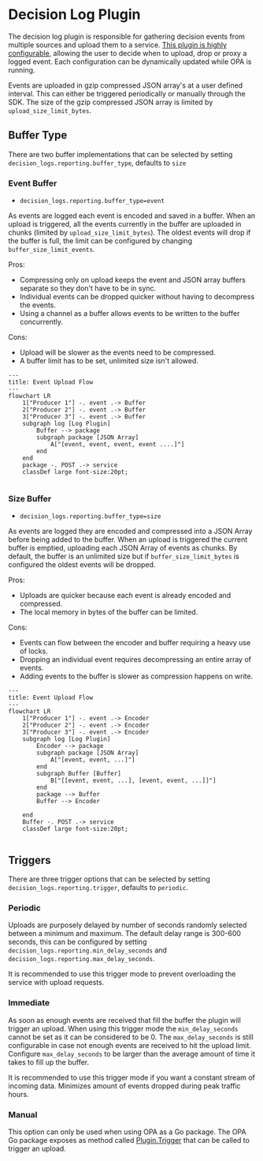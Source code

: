 # Decision Log Plugin

The decision log plugin is responsible for gathering decision events from multiple sources and upload them to a service.
[This plugin is highly configurable](https://www.openpolicyagent.org/docs/latest/configuration/#decision-logs), allowing 
the user to decide when to upload, drop or proxy a logged event. Each configuration can be dynamically updated while OPA is running.

Events are uploaded in gzip compressed JSON array's at a user defined interval. This can either be triggered periodically
or manually through the SDK. The size of the gzip compressed JSON array is limited by `upload_size_limit_bytes`.

## Buffer Type

There are two buffer implementations that can be selected by setting `decision_logs.reporting.buffer_type`, defaults to `size`

### Event Buffer

* `decision_logs.reporting.buffer_type=event`

As events are logged each event is encoded and saved in a buffer. When an upload is triggered, all the events currently
in the buffer are uploaded in chunks (limited by `upload_size_limit_bytes`). The oldest events will drop if the buffer
is full, the limit can be configured by changing `buffer_size_limit_events`.

Pros:
* Compressing only on upload keeps the event and JSON array buffers separate so they don't have to be in sync.
* Individual events can be dropped quicker without having to decompress the events.
* Using a channel as a buffer allows events to be written to the buffer concurrently.

Cons:
* Upload will be slower as the events need to be compressed.
* A buffer limit has to be set, unlimited size isn't allowed.

```mermaid
---
title: Event Upload Flow
---
flowchart LR
    1["Producer 1"] -. event .-> Buffer
    2["Producer 2"] -. event .-> Buffer
    3["Producer 3"] -. event .-> Buffer
    subgraph log [Log Plugin]
        Buffer --> package
        subgraph package [JSON Array]
            A["[event, event, event, event ....]"]
        end
    end
    package -. POST .-> service
    classDef large font-size:20pt;
    
```

### Size Buffer

* `decision_logs.reporting.buffer_type=size`

As events are logged they are encoded and compressed into a JSON Array before being added to the buffer. When an upload 
is triggered the current buffer is emptied, uploading each JSON Array of events as chunks. By default, the buffer is an
unlimited size but if `buffer_size_limit_bytes` is configured the oldest events will be dropped.

Pros:
* Uploads are quicker because each event is already encoded and compressed.
* The local memory in bytes of the buffer can be limited.

Cons:
* Events can flow between the encoder and buffer requiring a heavy use of locks.
* Dropping an individual event requires decompressing an entire array of events.
* Adding events to the buffer is slower as compression happens on write.

```mermaid
---
title: Event Upload Flow
---
flowchart LR
    1["Producer 1"] -. event .-> Encoder
    2["Producer 2"] -. event .-> Encoder
    3["Producer 3"] -. event .-> Encoder
    subgraph log [Log Plugin]
        Encoder --> package
        subgraph package [JSON Array]
            A["[event, event, ...]"]
        end
        subgraph Buffer [Buffer]
            B["[[event, event, ...], [event, event, ...]]"]
        end
        package --> Buffer
        Buffer --> Encoder
        
    end
    Buffer -. POST .-> service
    classDef large font-size:20pt;
    
```

## Triggers

There are three trigger options that can be selected by setting `decision_logs.reporting.trigger`, defaults to
`periodic`.

### Periodic

Uploads are purposely delayed by number of seconds randomly selected between a minimum and maximum. The default delay
range is 300-600 seconds, this can be configured by setting `decision_logs.reporting.min_delay_seconds` and
`decision_logs.reporting.max_delay_seconds`.

It is recommended to use this trigger mode to prevent overloading the service with upload requests.

### Immediate

As soon as enough events are received that fill the buffer the plugin will trigger an upload. When using this
trigger mode the `min_delay_seconds` cannot be set as it can be considered to be 0. The `max_delay_seconds` is still
configurable in case not enough events are received to hit the upload limit. Configure `max_delay_seconds` to be larger
than the average amount of time it takes to fill up the buffer.

It is recommended to use this trigger mode if you want a constant stream of incoming data. Minimizes amount of events
dropped during peak traffic hours.

### Manual

This option can only be used when using OPA as a Go package. The OPA Go package exposes as method
called [Plugin.Trigger](https://pkg.go.dev/github.com/open-policy-agent/opa@v1.3.0/v1/plugins/logs#Plugin.Trigger)
that can be called to trigger an upload.